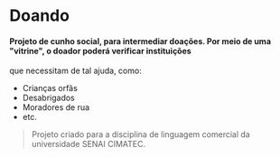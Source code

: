 # Doando
#### Projeto de cunho social, para intermediar doações. Por meio de uma "vitrine", o doador poderá verificar instituições 
que necessitam de tal ajuda, como:
- Crianças orfãs
- Desabrigados
- Moradores de rua
- etc.


> Projeto criado para a disciplina de linguagem comercial da universidade SENAI CIMATEC.
